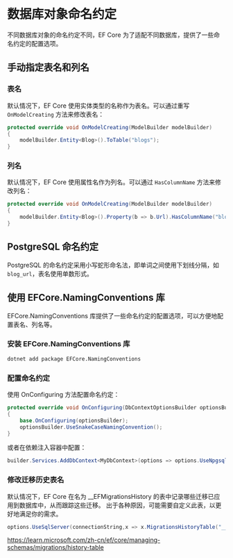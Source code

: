 # 数据库对象命名约定

不同数据库对象的命名约定不同，EF Core 为了适配不同数据库，提供了一些命名约定的配置选项。

## 手动指定表名和列名

### 表名

默认情况下，EF Core 使用实体类型的名称作为表名。可以通过重写 `OnModelCreating` 方法来修改表名：

```csharp
protected override void OnModelCreating(ModelBuilder modelBuilder)
{
    modelBuilder.Entity<Blog>().ToTable("blogs");
}
```

### 列名

默认情况下，EF Core 使用属性名作为列名。可以通过 `HasColumnName` 方法来修改列名：

```csharp
protected override void OnModelCreating(ModelBuilder modelBuilder)
{
    modelBuilder.Entity<Blog>().Property(b => b.Url).HasColumnName("blog_url");
}
```

## PostgreSQL 命名约定

PostgreSQL 的命名约定采用小写蛇形命名法，即单词之间使用下划线分隔，如 `blog_url`，表名使用单数形式。

## 使用 EFCore.NamingConventions 库

EFCore.NamingConventions 库提供了一些命名约定的配置选项，可以方便地配置表名、列名等。

### 安装 EFCore.NamingConventions 库

```bash
dotnet add package EFCore.NamingConventions
```

### 配置命名约定

使用 OnConfiguring 方法配置命名约定：

```csharp
protected override void OnConfiguring(DbContextOptionsBuilder optionsBuilder)
{
    base.OnConfiguring(optionsBuilder);
    optionsBuilder.UseSnakeCaseNamingConvention();
}
```

或者在依赖注入容器中配置：

```csharp
builder.Services.AddDbContext<MyDbContext>(options => options.UseNpgsql().UseSnakeCaseNamingConvention());
```

### 修改迁移历史表名

默认情况下，EF Core 在名为 __EFMigrationsHistory 的表中记录哪些迁移已应用到数据库中，从而跟踪这些迁移。 出于各种原因，可能需要自定义此表，以更好地满足你的需求。

```csharp
options.UseSqlServer(connectionString,x => x.MigrationsHistoryTable("__MyMigrationsHistory", "mySchema"));
```

https://learn.microsoft.com/zh-cn/ef/core/managing-schemas/migrations/history-table
